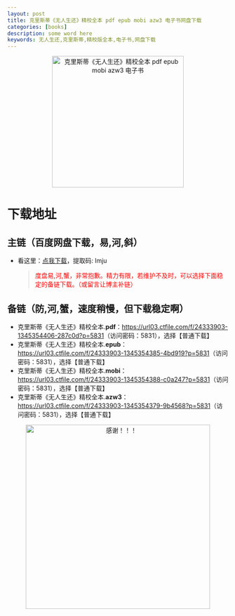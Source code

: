 ```yaml
---
layout: post
title: 克里斯蒂《无人生还》精校全本 pdf epub mobi azw3 电子书网盘下载
categories: [books]
description: some word here
keywords: 无人生还,克里斯蒂,精校版全本,电子书,网盘下载
---
```


<div align="center"><img src="https://qweree.cn/wp-content/uploads/2024/08/wu-ren-sheng-huan-tuya.jpg" alt="克里斯蒂《无人生还》精校全本 pdf epub mobi azw3 电子书" width="300px" height="auto"></div>

# 下载地址

## 主链（百度网盘下载，易,河,斜）

- 看这里：[点我下载](https://pan.baidu.com/s/1iMXUbSbtZQZjDcqDmnWUyw?pwd=lmju)，提取码: lmju

  > <p style="color:red" >度盘易,河,蟹，非常抱歉。精力有限，若维护不及时，可以选择下面稳定的备链下载。（或留言让博主补链）</p>

## 备链（防,河,蟹，速度稍慢，但下载稳定啊）

- 克里斯蒂《无人生还》精校全本.**pdf**：<https://url03.ctfile.com/f/24333903-1345354406-287c0d?p=5831>（访问密码：5831），选择【普通下载】
- 克里斯蒂《无人生还》精校全本.**epub**：<https://url03.ctfile.com/f/24333903-1345354385-4bd919?p=5831>（访问密码：5831），选择【普通下载】
- 克里斯蒂《无人生还》精校全本.**mobi**：<https://url03.ctfile.com/f/24333903-1345354388-c0a247?p=5831>（访问密码：5831），选择【普通下载】
- 克里斯蒂《无人生还》精校全本.**azw3**：<https://url03.ctfile.com/f/24333903-1345354379-9b4568?p=5831>（访问密码：5831），选择【普通下载】

<div align="center"><img src="https://pic.imgdb.cn/item/661246bf68eb935713c7f81c.gif" alt="感谢！！！" width="420px" height="auto"/></div>

